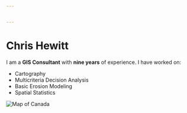 ```yaml
---


---
```


<h1 id="chris-hewitt">Chris Hewitt</h1>
<p>I am a <strong>GIS Consultant</strong> with <strong>nine years</strong> of experience.  I have worked on:</p>
<ul>
<li>Cartography</li>
<li>Multicriteria Decision Analysis</li>
<li>Basic Erosion Modeling</li>
<li>Spatial Statistics</li>
</ul>
<p><img alt="Map of Canada" src="https://www.bing.com/images/search?view=detailV2&amp;ccid=L0jJ/hBW&amp;id=60159B340109F1B5332E2B57830CC2E19C1A73C6&amp;thid=OIP.L0jJ_hBWNcz9XcoHA4Wu4AHaEk&amp;mediaurl=https://cangeo-media-library.s3.amazonaws.com/s3fs-public/styles/web_article_slider_image/public/images/web_articles/article_images/3074/natural_resources_canada_-_giant_floor_map_-_canadian_geographic_-_google_chrome_2016-06-09_13-25-45.png?itok=TCBL-_kF&amp;exph=491&amp;expw=795&amp;q=public%20photo%20GIS%20Canada&amp;simid=608047769488591164&amp;selectedIndex=27&amp;ajaxhist=0"></p>

